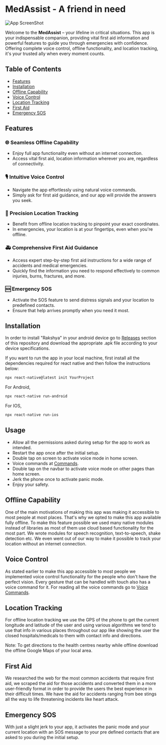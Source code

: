 # MedAssist - A friend in need

![App ScreenShot](https://i.postimg.cc/3JfvQ0PR/appLogo.jpg)

Welcome to the **MedAssist** – your lifeline in critical situations. This app is your indispensable companion, providing vital first aid information and powerful features to guide you through emergencies with confidence. Offering complete voice control, offline functionality, and location tracking, it's your trusted ally when every moment counts.

## Table of Contents

- [Features](#features)
- [Installation](#installation)
- [Offline Capability](#offline-capability)
- [Voice Control](#voice-control)
- [Location Tracking](#location-tracking)
- [First Aid](#first-aid)
- [Emergency SOS](#emergency-sos)

## Features

### 🌐 Seamless Offline Capability

- Enjoy full app functionality even without an internet connection.
- Access vital first aid, location information wherever you are, regardless of connectivity.

### 🎙️ Intuitive Voice Control

- Navigate the app effortlessly using natural voice commands.
- Simply ask for first aid guidance, and our app will provide the answers you seek.

### 📍 Precision Location Tracking

- Benefit from offline location tracking to pinpoint your exact coordinates.
- In emergencies, your location is at your fingertips, even when you're offline.

### 🚑 Comprehensive First Aid Guidance

- Access expert step-by-step first aid instructions for a wide range of accidents and medical emergencies.
- Quickly find the information you need to respond effectively to common injuries, burns, fractures, and more.

### 🆘 Emergency SOS

- Activate the SOS feature to send distress signals and your location to predefined contacts.
- Ensure that help arrives promptly when you need it most.

## Installation

In order to install "Rakshya" in your android device go to [Releases](https://github.com/Aman-in-GitHub/Rakshya-KUHackfest2023/releases/tag/v1.0.0) section of this repository and download the appropriate .apk file according to your device specifications.

If you want to run the app in your local machine, first install all the dependencies required for react native and then follow the instructions below:

```bash
npx react-native@latest init YourProject
```

For Android,

```bash
npx react-native run-android
```

For IOS,

```bash
npx react-native run-ios
```

## Usage

- Allow all the permissions asked during setup for the app to work as intended.
- Restart the app once after the initial setup.
- Double tap on screen to activate voice mode in home screen.
- Voice commands at [Commands](https://github.com/Aman-in-GitHub/Rakshya-KUHackfest2023/blob/main/voicecommands.md).
- Double tap on the navbar to activate voice mode on other pages than home screen.
- Jerk the phone once to activate panic mode.
- Enjoy your safety.

## Offline Capability

One of the main motivations of making this app was making it accessible to most people at most places. That's why we opted to make this app available fully offline. To make this feature possible we used many native modules instead of libraries as most of them use cloud based functionality for the most part. We wrote modules for speech recognition, text-to-speech, shake detection etc. We even went out of our way to make it possible to track your location without an internet connection.

## Voice Control

As stated earlier to make this app accessible to most people we implemented voice control functionality for the people who don't have the perfect vision. Every gesture that can be handled with touch also has a voice command for it. For reading all the voice commands go to [Voice Commands](https://github.com/Aman-in-GitHub/Rakshya-KUHackfest2023/blob/main/voicecommands.md).

## Location Tracking

For offline location tracking we use the GPS of the phone to get the current longitude and latitude of the user and using various algorithms we tend to use that info in various places throughout our app like showing the user the closed hospitals/medicals to them with contact info and directions.

Note: To get directions to the health centres nearby while offline download the offline Google Maps of your local area.

## First Aid

We researched the web for the most common accidents that require first aid, we scraped the aid for those accidents and converted them in a more user-friendly format in order to provide the users the best experience in their difficult times. We have the aid for accidents ranging from bee stings all the way to life threatening incidents like heart attack.

## Emergency SOS

With just a slight jerk to your app, it activates the panic mode and your current location with an SOS message to your pre defined contacts that are asked to you during the initial setup.
